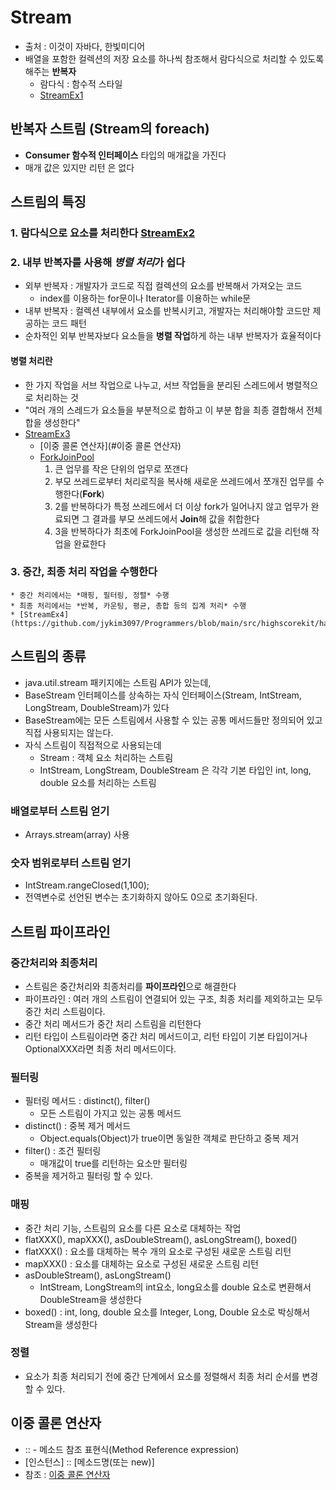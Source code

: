 # Stream
* 출처 : 이것이 자바다, 한빛미디어
* 배열을 포함한 컬렉션의 저장 요소를 하나씩 참조해서 람다식으로 처리할 수 있도록 해주는 **반복자**
	* 람다식 : 함수적 스타일
	* [StreamEx1](https://github.com/jykim3097/Programmers/blob/main/src/highscorekit/hash/hash3_%EC%9C%84%EC%9E%A5/StreamEx1.java)

## 반복자 스트림 (Stream의 foreach)
* **Consumer 함수적 인터페이스** 타입의 매개값을 가진다
* 매개 값은 있지만 리턴 은 없다

## 스트림의 특징
### 1. 람다식으로 요소를 처리한다 [StreamEx2](https://github.com/jykim3097/Programmers/blob/main/src/highscorekit/hash/hash3_%EC%9C%84%EC%9E%A5/StreamEx2.java)
### 2. 내부 반복자를 사용해 *병렬 처리*가 쉽다
* 외부 반복자 : 개발자가 코드로 직접 컬렉션의 요소를 반복해서 가져오는 코드 
	* index를 이용하는 for문이나 Iterator를 이용하는 while문
* 내부 반복자 : 컬렉션 내부에서 요소를 반복시키고, 개발자는 처리해야할 코드만 제공하는 코드 패턴
* 순차적인 외부 반복자보다 요소들을 **병렬 작업**하게 하는 내부 반복자가 효율적이다
#### 병렬 처리란
* 한 가지 작업을 서브 작업으로 나누고, 서브 작업들을 분리된 스레드에서 병렬적으로 처리하는 것
* "여러 개의 스레드가 요소들을 부분적으로 합하고 이 부분 합을 최종 결합해서 전체 합을 생성한다"
* [StreamEx3](https://github.com/jykim3097/Programmers/blob/main/src/highscorekit/hash/hash3_%EC%9C%84%EC%9E%A5/StreamEx3.java)
	* [이중 콜론 연산자](#이중 콜론 연산자)
	* [ForkJoinPool](https://m.blog.naver.com/2feelus/220732310413)
		1. 큰 업무를 작은 단위의 업무로 쪼갠다
		2. 부모 쓰레드로부터 처리로직을 복사해 새로운 쓰레드에서 쪼개진 업무를 수행한다(**Fork**)
		3. 2를 반복하다가 특정 쓰레드에서 더 이상 fork가 일어나지 않고 업무가 완료되면 그 결과를 부모 쓰레드에서 **Join**해 값을 취합한다
		4. 3을 반복하다가 최초에 ForkJoinPool을 생성한 쓰레드로 값을 리턴해 작업을 완료한다		
### 3. 중간, 최종 처리 작업을 수행한다
	* 중간 처리에서는 *매핑, 필터링, 정렬* 수행
	* 최종 처리에서는 *반복, 카운팅, 평균, 총합 등의 집계 처리* 수행
	* [StreamEx4](https://github.com/jykim3097/Programmers/blob/main/src/highscorekit/hash/hash3_%EC%9C%84%EC%9E%A5/StreamEx4.java)

## 스트림의 종류
* java.util.stream 패키지에는 스트림 API가 있는데,
* BaseStream 인터페이스를 상속하는 자식 인터페이스(Stream, IntStream, LongStream, DoubleStream)가 있다
* BaseStream에는 모든 스트림에서 사용할 수 있는 공통 메서드들만 정의되어 있고 직접 사용되지는 않는다.
* 자식 스트림이 직접적으로 사용되는데
	* Stream : 객체 요소 처리하는 스트림
	* IntStream, LongStream, DoubleStream 은 각각 기본 타입인 int, long, double 요소를 처리하는 스트림

### 배열로부터 스트림 얻기
* Arrays.stream(array) 사용

### 숫자 범위로부터 스트림 얻기
* IntStream.rangeClosed(1,100);
* 전역변수로 선언된 변수는 초기화하지 않아도 0으로 초기화된다.

## 스트림 파이프라인

### 중간처리와 최종처리
* 스트림은 중간처리와 최종처리를 **파이프라인**으로 해결한다
* 파이프라인 : 여러 개의 스트림이 연결되어 있는 구조, 최종 처리를 제외하고는 모두 중간 처리 스트림이다.
* 중간 처리 메서드가 중간 처리 스트림을 리턴한다
* 리턴 타입이 스트림이라면 중간 처리 메서드이고, 리턴 타입이 기본 타입이거나 OptionalXXX라면 최종 처리 메서드이다.

### 필터링
* 필터링 메서드 : distinct(), filter()
	* 모든 스트림이 가지고 있는 공통 메서드
* distinct() : 중복 제거 메서드
	* Object.equals(Object)가 true이면 동일한 객체로 판단하고 중복 제거
* filter() : 조건 필터링
	* 매개값이 true를 리턴하는 요소만 필터링
* 중복을 제거하고 필터링 할 수 있다.

### 매핑
* 중간 처리 기능, 스트림의 요소를 다른 요소로 대체하는 작업
* flatXXX(), mapXXX(), asDoubleStream(), asLongStream(), boxed()
* flatXXX() : 요소를 대체하는 복수 개의 요소로 구성된 새로운 스트림 리턴
* mapXXX() : 요소를 대체하는 요소로 구성된 새로운 스트림 리턴
* asDoubleStream(), asLongStream()
	* IntStream, LongStream의 int요소, long요소를 double 요소로 변환해서 DoubleStream을 생성한다
* boxed() : int, long, double 요소를 Integer, Long, Double 요소로 박싱해서 Stream을 생성한다

### 정렬
* 요소가 최종 처리되기 전에 중간 단계에서 요소를 정렬해서 최종 처리 순서를 변경할 수 있다.


## 이중 콜론 연산자
* :: - 메소드 참조 표현식(Method Reference expression)
* [인스턴스] :: [메소드명(또는 new)]
* 참조 : [이중 콜론 연산자](http://yoonbumtae.com/?p=2776)